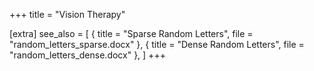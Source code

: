 +++
title = "Vision Therapy"

[extra]
see_also = [
    { title = "Sparse Random Letters", file = "random_letters_sparse.docx" },
    { title = "Dense Random Letters", file = "random_letters_dense.docx" },
]
+++
